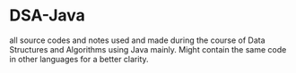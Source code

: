 # DSA-Java
 all source codes and notes used and made during the course of Data Structures and Algorithms using Java mainly.
Might contain the same code in other languages for a better clarity.
